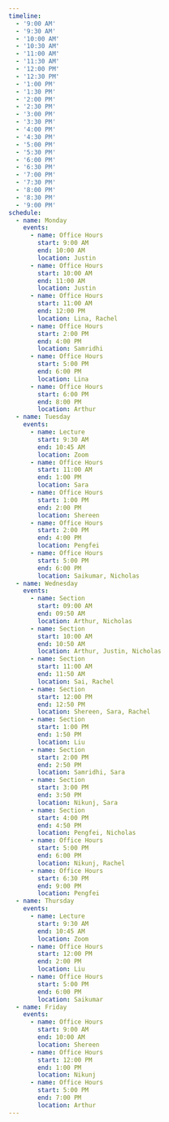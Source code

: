 ```yaml
---
timeline:
  - '9:00 AM'
  - '9:30 AM'
  - '10:00 AM'
  - '10:30 AM'
  - '11:00 AM'
  - '11:30 AM'
  - '12:00 PM'
  - '12:30 PM'
  - '1:00 PM'
  - '1:30 PM'
  - '2:00 PM'
  - '2:30 PM'
  - '3:00 PM'
  - '3:30 PM'
  - '4:00 PM'
  - '4:30 PM'
  - '5:00 PM'
  - '5:30 PM'
  - '6:00 PM'
  - '6:30 PM'
  - '7:00 PM'
  - '7:30 PM'
  - '8:00 PM'
  - '8:30 PM'
  - '9:00 PM'
schedule:
  - name: Monday
    events:
      - name: Office Hours
        start: 9:00 AM
        end: 10:00 AM
        location: Justin
      - name: Office Hours
        start: 10:00 AM
        end: 11:00 AM
        location: Justin
      - name: Office Hours
        start: 11:00 AM
        end: 12:00 PM
        location: Lina, Rachel
      - name: Office Hours
        start: 2:00 PM
        end: 4:00 PM
        location: Samridhi
      - name: Office Hours
        start: 5:00 PM
        end: 6:00 PM
        location: Lina
      - name: Office Hours
        start: 6:00 PM
        end: 8:00 PM
        location: Arthur
  - name: Tuesday
    events:
      - name: Lecture
        start: 9:30 AM
        end: 10:45 AM
        location: Zoom
      - name: Office Hours
        start: 11:00 AM
        end: 1:00 PM
        location: Sara
      - name: Office Hours
        start: 1:00 PM
        end: 2:00 PM
        location: Shereen
      - name: Office Hours
        start: 2:00 PM
        end: 4:00 PM
        location: Pengfei
      - name: Office Hours
        start: 5:00 PM
        end: 6:00 PM
        location: Saikumar, Nicholas
  - name: Wednesday
    events:
      - name: Section
        start: 09:00 AM
        end: 09:50 AM
        location: Arthur, Nicholas
      - name: Section
        start: 10:00 AM
        end: 10:50 AM
        location: Arthur, Justin, Nicholas
      - name: Section
        start: 11:00 AM
        end: 11:50 AM
        location: Sai, Rachel
      - name: Section
        start: 12:00 PM
        end: 12:50 PM
        location: Shereen, Sara, Rachel
      - name: Section
        start: 1:00 PM
        end: 1:50 PM
        location: Liu
      - name: Section
        start: 2:00 PM
        end: 2:50 PM
        location: Samridhi, Sara
      - name: Section
        start: 3:00 PM
        end: 3:50 PM
        location: Nikunj, Sara
      - name: Section
        start: 4:00 PM
        end: 4:50 PM
        location: Pengfei, Nicholas
      - name: Office Hours
        start: 5:00 PM
        end: 6:00 PM
        location: Nikunj, Rachel
      - name: Office Hours
        start: 6:30 PM
        end: 9:00 PM
        location: Pengfei
  - name: Thursday
    events:
      - name: Lecture
        start: 9:30 AM
        end: 10:45 AM
        location: Zoom
      - name: Office Hours
        start: 12:00 PM
        end: 2:00 PM
        location: Liu
      - name: Office Hours
        start: 5:00 PM
        end: 6:00 PM
        location: Saikumar
  - name: Friday
    events:
      - name: Office Hours
        start: 9:00 AM
        end: 10:00 AM
        location: Shereen
      - name: Office Hours
        start: 12:00 PM
        end: 1:00 PM
        location: Nikunj
      - name: Office Hours
        start: 5:00 PM
        end: 7:00 PM
        location: Arthur
---
```

